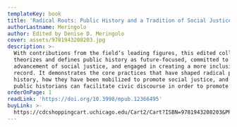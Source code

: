 ```yaml
---
templateKey: book
title: 'Radical Roots: Public History and a Tradition of Social Justice Activism'
authorLastname: Meringolo
author: Edited by Denise D. Meringolo
cover: assets/9781943208203.jpg
description: >-
  With contributions from the field’s leading figures, this edited collection
  theorizes and defines public history as future-focused, committed to the
  advancement of social justice, and engaged in creating a more inclusive public
  record. It demonstrates the core practices that have shaped radical public
  history, how they have been mobilized to promote social justice, and how
  public historians can facilitate civic discourse in order to promote equality.
orderOnPage: 1
readLink: 'https://doi.org/10.3998/mpub.12366495'
buyLink: >-
  https://cdcshoppingcart.uchicago.edu/Cart2/Cart?ISBN=9781943208203&PRESS=amherst
---
```

